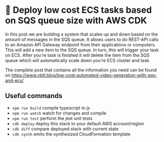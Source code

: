 # 💸 Deploy low cost ECS tasks based on SQS queue size with AWS CDK

In this post we are building a system that scales up and down based on the amount of messages in the SQS queue. It allows users to do REST-API calls to an Amazon API Gateway endpoint from their applications or computers. This will add a new item to the SQS queue. In turn, this will trigger your task on ECS. After you're task is finished it will delete the item from the SQS queue which will automatically scale down you're ECS cluster and task. 

The complete post that contains all the information you need can be found on https://www.nbtl.blog/low-cost-automated-video-generation-with-sqs-and-ecs/

## Useful commands

 * `npm run build`   compile typescript to js
 * `npm run watch`   watch for changes and compile
 * `npm run test`    perform the jest unit tests
 * `cdk deploy`      deploy this stack to your default AWS account/region
 * `cdk diff`        compare deployed stack with current state
 * `cdk synth`       emits the synthesized CloudFormation template
